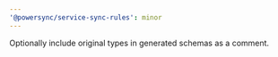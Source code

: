 ```yaml
---
'@powersync/service-sync-rules': minor
---
```


Optionally include original types in generated schemas as a comment.
